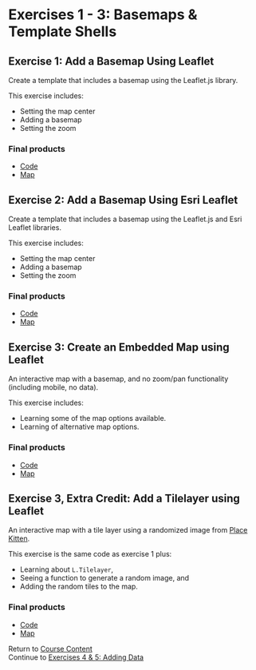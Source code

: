 # Exercises 1 - 3: Basemaps & Template Shells  

## Exercise 1: Add a Basemap Using Leaflet  
Create a template that includes a basemap using the Leaflet.js library.  

This exercise includes:  
* Setting the map center  
* Adding a basemap  
* Setting the zoom  

### Final products   
* [Code](https://github.com/geospatialem/getting-started-with-leaflet/tree/gh-pages/Solutions/Exercise-1_Leaflet-Basemap)  
* [Map](https://geospatialem.github.io/getting-started-with-leaflet/Solutions/Exercise-1_Leaflet-Basemap/index.html)  

## Exercise 2: Add a Basemap Using Esri Leaflet  
Create a template that includes a basemap using the Leaflet.js and Esri Leaflet libraries.

This exercise includes:  
* Setting the map center  
* Adding a basemap  
* Setting the zoom  

### Final products  
* [Code](https://github.com/geospatialem/getting-started-with-leaflet/tree/gh-pages/Solutions/Exercise-2_Esri-Leaflet-Basemap)  
* [Map](https://geospatialem.github.io/getting-started-with-leaflet/Solutions/Exercise-2_Esri-Leaflet-Basemap/index.html)  

## Exercise 3: Create an Embedded Map using Leaflet  
An interactive map with a basemap, and no zoom/pan functionality (including mobile, no data).

This exercise includes:  
* Learning some of the map options available.  
* Learning of alternative map options.  

### Final products  
* [Code](https://github.com/geospatialem/getting-started-with-leaflet/tree/gh-pages/Solutions/Exercise-3_Basemap-Options)  
* [Map](https://geospatialem.github.io/getting-started-with-leaflet/Solutions/Exercise-3_Basemap-Options/index.html)  

## Exercise 3, Extra Credit: Add a Tilelayer using Leaflet
An interactive map with a tile layer using a randomized image from [Place Kitten](https://placekitten.com).  

This exercise is the same code as exercise 1 plus:
* Learning about `L.Tilelayer`,  
* Seeing a function to generate a random image, and  
* Adding the random tiles to the map.  

### Final products  
* [Code](https://github.com/geospatialem/getting-started-with-leaflet/tree/gh-pages/Solutions/Exercise-3Extra_Basemap-Tilelayer)  
* [Map](https://geospatialem.github.io/getting-started-with-leaflet/Solutions/Exercise-3Extra_Basemap-Tilelayer/index.html)  

Return to [Course Content](README.md)  
Continue to [Exercises 4 & 5: Adding Data](Exercise_4-5_Adding-Data.md)  
